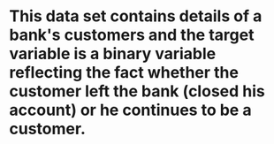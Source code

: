 # This data set contains details of a bank's customers and the target variable is a binary variable reflecting the fact whether the customer left the bank (closed his account) or he continues to be a customer.
